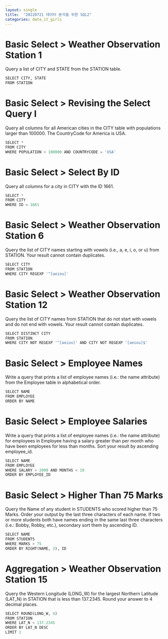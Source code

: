 ```yaml
---
layout: single
title:  "20220721 데이터 분석을 위한 SQL2"
categories: data_it_girls
---
```


# Basic Select > Weather Observation Station 1
Query a list of CITY and STATE from the STATION table.


```python
SELECT CITY, STATE
FROM STATION
```

# Basic Select > Revising the Select Query I
Query all columns for all American cities in the CITY table with populations larger than 100000. The CountryCode for America is USA.


```python
SELECT *
FROM CITY
WHERE POPULATION > 100000 AND COUNTRYCODE = 'USA'
```

# Basic Select > Select By ID
Query all columns for a city in CITY with the ID 1661.


```python
SELECT *
FROM CITY
WHERE ID = 1661
```

# Basic Select > Weather Observation Station 6
Query the list of CITY names starting with vowels (i.e., a, e, i, o, or u) from STATION. Your result cannot contain duplicates.


```python
SELECT CITY
FROM STATION
WHERE CITY REGEXP '^[aeiou]'
```

# Basic Select > Weather Observation Station 12
Query the list of CITY names from STATION that do not start with vowels and do not end with vowels. Your result cannot contain duplicates.


```python
SELECT DISTINCT CITY
FROM STATION
WHERE CITY NOT REGEXP '^[aeiou]' AND CITY NOT REGEXP '[aeiou]$'
```

# Basic Select > Employee Names
Write a query that prints a list of employee names (i.e.: the name attribute) from the Employee table in alphabetical order.


```python
SELECT NAME
FROM EMPLOYEE
ORDER BY NAME
```

# Basic Select > Employee Salaries
Write a query that prints a list of employee names (i.e.: the name attribute) for employees in Employee having a salary greater than  per month who have been employees for less than  months. Sort your result by ascending employee_id.


```python
SELECT NAME
FROM EMPLOYEE
WHERE SALARY > 2000 AND MONTHS < 10
ORDER BY EMPLOYEE_ID
```

# Basic Select > Higher Than 75 Marks
Query the Name of any student in STUDENTS who scored higher than 75 Marks. Order your output by the last three characters of each name. If two or more students both have names ending in the same last three characters (i.e.: Bobby, Robby, etc.), secondary sort them by ascending ID.


```python
SELECT NAME
FROM STUDENTS
WHERE MARKS > 75
ORDER BY RIGHT(NAME, 3), ID
```

# Aggregation > Weather Observation Station 15
Query the Western Longitude (LONG_W) for the largest Northern Latitude (LAT_N) in STATION that is less than 137.2345. Round your answer to 4 decimal places.


```python
SELECT ROUND(LONG_W, 4)
FROM STATION
WHERE LAT_N < 137.2345
ORDER BY LAT_N DESC
LIMIT 1
```
